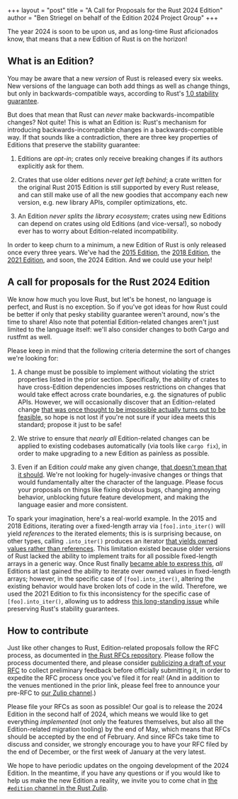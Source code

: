 +++
layout = "post"
title = "A Call for Proposals for the Rust 2024 Edition"
author = "Ben Striegel on behalf of the Edition 2024 Project Group"
+++

The year 2024 is soon to be upon us, and as long-time Rust aficionados know,
that means that a new Edition of Rust is on the horizon!

## What is an Edition?

You may be aware that a new *version* of Rust is released every six weeks.
New versions of the language can both add things as well as change things,
but only in backwards-compatible ways, according to Rust's
[1.0 stability guarantee][stability].

[stability]: https://blog.rust-lang.org/2014/10/30/Stability.html

But does that mean that Rust can *never* make backwards-incompatible changes?
Not quite! This is what an Edition is:
Rust's mechanism for introducing backwards-incompatible changes in a backwards-compatible way.
If that sounds like a contradiction,
there are three key properties of Editions that preserve the stability guarantee:

1. Editions are *opt-in*;
crates only receive breaking changes if its authors explicitly ask for them.

2. Crates that use older editions *never get left behind*;
a crate written for the original Rust 2015 Edition is still supported by every Rust release,
and can still make use of all the new goodies that accompany each new version,
e.g. new library APIs, compiler optimizations, etc.

3. An Edition *never splits the library ecosystem*;
crates using new Editions can depend on crates using old Editions (and vice-versa!),
so nobody ever has to worry about Edition-related incompatibility.

In order to keep churn to a minimum, a new Edition of Rust is only released once every three years.
We've had the [2015 Edition][2015], the [2018 Edition][2018], the [2021 Edition][2021],
and soon, the 2024 Edition. And we could use your help!

[2015]: https://doc.rust-lang.org/edition-guide/rust-2015/index.html

[2018]: https://doc.rust-lang.org/edition-guide/rust-2018/index.html

[2021]: https://doc.rust-lang.org/edition-guide/rust-2021/index.html

## A call for proposals for the Rust 2024 Edition

We know how much you love Rust, but let's be honest, no language is perfect,
and Rust is no exception.
So if you've got ideas for how Rust could be better if only that pesky stability guarantee
weren't around, now's the time to share!
Also note that potential Edition-related changes aren't just limited to the language itself:
we'll also consider changes to both Cargo and rustfmt as well.

Please keep in mind that the following criteria determine the sort of changes we're looking for:

1. A change must be possible to implement without violating the strict properties
listed in the prior section.
Specifically, the ability of crates to have cross-Edition dependencies imposes restrictions
on changes that would take effect across crate boundaries, e.g. the signatures of public APIs.
However, we will occasionally discover that an Edition-related change
[that was once thought to be impossible actually turns out to be feasible][change],
so hope is not lost if you're not sure if your idea meets this standard;
propose it just to be safe!

[change]: https://doc.rust-lang.org/edition-guide/rust-2021/IntoIterator-for-arrays.html

2. We strive to ensure that *nearly all* Edition-related changes can be applied
to existing codebases automatically (via tools like `cargo fix`),
in order to make upgrading to a new Edition as painless as possible.

3. Even if an Edition *could* make any given change, [that doesn't mean that it should][jeff].
We're not looking for hugely-invasive changes or things that would fundamentally
alter the character of the language.
Please focus your proposals on things like fixing obvious bugs, changing annoying behavior,
unblocking future feature development, and making the language easier and more consistent.

[jeff]: https://www.youtube.com/watch?v=9nazm3_OXac

To spark your imagination, here's a real-world example.
In the 2015 and 2018 Editions, iterating over a fixed-length array via `[foo].into_iter()`
will yield *references* to the iterated elements;
this is is surprising because, on other types, calling `.into_iter()` produces an iterator
[that yields owned values rather than references][iters].
This limitation existed because older versions of Rust lacked the ability to implement
traits for all possible fixed-length arrays in a generic way.
Once Rust finally [became able to express this][notes],
*all* Editions at last gained the ability to iterate over owned values in fixed-length arrays;
however, in the specific case of `[foo].into_iter()`,
altering the existing behavior would have broken lots of code in the wild.
Therefore, we used the 2021 Edition to fix this inconsistency
for the specific case of `[foo].into_iter()`,
allowing us to address [this long-standing issue][25725] while
preserving Rust's stability guarantees.

[iters]: https://doc.rust-lang.org/std/iter/#the-three-forms-of-iteration

[notes]: https://blog.rust-lang.org/2021/06/17/Rust-1.53.0.html#intoiterator-for-arrays

[25725]: https://github.com/rust-lang/rust/issues/25725

## How to contribute

Just like other changes to Rust, Edition-related proposals follow the RFC process,
as documented in [the Rust RFCs repository][rfcs].
Please follow the process documented there, and please consider [publicizing a draft of your RFC][rfcs2] to collect preliminary feedback before officially submitting it, in order to expedite the RFC process once you've filed it for real! (And in addition to the venues mentioned in the prior link, please feel free to announce your pre-RFC to [our Zulip channel][zulip].)

[rfcs]: https://github.com/rust-lang/rfcs/#rust-rfcs---rfc-book---active-rfc-list

[rfcs2]: https://github.com/rust-lang/rfcs/#before-creating-an-rfc

Please file your RFCs as soon as possible!
Our goal is to release the 2024 Edition in the second half of 2024,
which means we would like to get everything *implemented*
(not only the features themselves, but also all the Edition-related migration tooling)
by the end of May, which means that RFCs should be accepted by the end of February.
And since RFCs take time to discuss and consider,
we strongly encourage you to have your RFC filed by the end of December,
or the first week of January at the very latest.

We hope to have periodic updates on the ongoing development of the 2024 Edition.
In the meantime, if you have any questions or
if you would like to help us make the new Edition a reality,
we invite you to come chat in [the `#edition` channel in the Rust Zulip][zulip].

[zulip]: https://rust-lang.zulipchat.com/#narrow/stream/268952-edition
